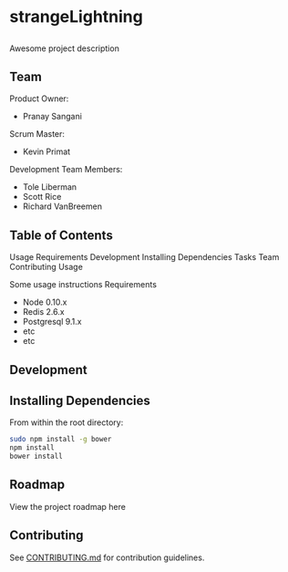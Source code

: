 # strangeLightning

## <insertProjectName>
Awesome project description

## Team

Product Owner:
* Pranay Sangani

Scrum Master: 
* Kevin Primat

Development Team Members:
* Tole Liberman
* Scott Rice
* Richard VanBreemen

## Table of Contents

Usage
Requirements
Development
Installing Dependencies
Tasks
Team
Contributing
Usage

Some usage instructions
Requirements

* Node 0.10.x
* Redis 2.6.x
* Postgresql 9.1.x
* etc
* etc

## Development

## Installing Dependencies

From within the root directory:

```BASH
sudo npm install -g bower
npm install
bower install
```

## Roadmap

View the project roadmap here

## Contributing

See [CONTRIBUTING.md](https://github.com/StrangeLightning/strangeLightning/blob/master/CONTRIBUTING.md) for contribution guidelines.
